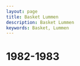 ```yaml
---
layout: page
title: Basket Lummen
description: Basket Lummen
keywords: Basket, Lummen
---
```


# 1982-1983



